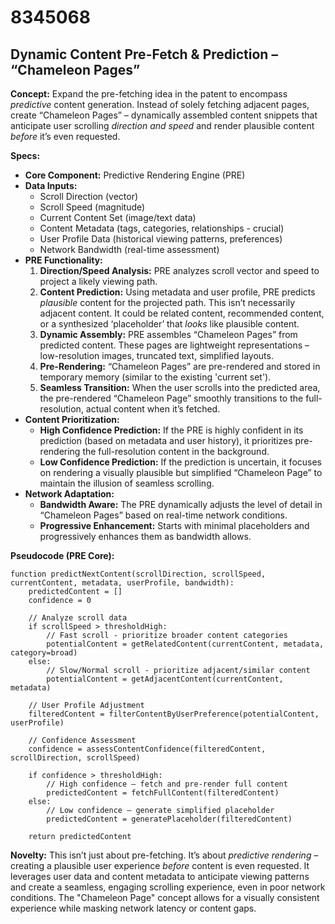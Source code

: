 # 8345068

## Dynamic Content Pre-Fetch & Prediction – “Chameleon Pages”

**Concept:** Expand the pre-fetching idea in the patent to encompass *predictive* content generation. Instead of solely fetching adjacent pages, create “Chameleon Pages” – dynamically assembled content snippets that anticipate user scrolling *direction and speed* and render plausible content *before* it’s even requested.

**Specs:**

*   **Core Component:** Predictive Rendering Engine (PRE)
*   **Data Inputs:**
    *   Scroll Direction (vector)
    *   Scroll Speed (magnitude)
    *   Current Content Set (image/text data)
    *   Content Metadata (tags, categories, relationships - crucial)
    *   User Profile Data (historical viewing patterns, preferences)
    *   Network Bandwidth (real-time assessment)
*   **PRE Functionality:**
    1.  **Direction/Speed Analysis:** PRE analyzes scroll vector and speed to project a likely viewing path.
    2.  **Content Prediction:**  Using metadata and user profile, PRE predicts *plausible* content for the projected path.  This isn’t necessarily adjacent content.  It could be related content, recommended content, or a synthesized ‘placeholder’ that *looks* like plausible content.
    3.  **Dynamic Assembly:** PRE assembles “Chameleon Pages” from predicted content. These pages are lightweight representations – low-resolution images, truncated text, simplified layouts.
    4.  **Pre-Rendering:** “Chameleon Pages” are pre-rendered and stored in temporary memory (similar to the existing 'current set').
    5.  **Seamless Transition:** When the user scrolls into the predicted area, the pre-rendered “Chameleon Page” smoothly transitions to the full-resolution, actual content when it’s fetched.
*   **Content Prioritization:**
    *   **High Confidence Prediction:** If the PRE is highly confident in its prediction (based on metadata and user history), it prioritizes pre-rendering the full-resolution content in the background.
    *   **Low Confidence Prediction:**  If the prediction is uncertain, it focuses on rendering a visually plausible but simplified “Chameleon Page” to maintain the illusion of seamless scrolling.
*   **Network Adaptation:**
    *   **Bandwidth Aware:** The PRE dynamically adjusts the level of detail in “Chameleon Pages” based on real-time network conditions.
    *   **Progressive Enhancement:**  Starts with minimal placeholders and progressively enhances them as bandwidth allows.

**Pseudocode (PRE Core):**

```
function predictNextContent(scrollDirection, scrollSpeed, currentContent, metadata, userProfile, bandwidth):
    predictedContent = []
    confidence = 0

    // Analyze scroll data
    if scrollSpeed > thresholdHigh:
        // Fast scroll - prioritize broader content categories
        potentialContent = getRelatedContent(currentContent, metadata, category=broad)
    else:
        // Slow/Normal scroll - prioritize adjacent/similar content
        potentialContent = getAdjacentContent(currentContent, metadata)

    // User Profile Adjustment
    filteredContent = filterContentByUserPreference(potentialContent, userProfile)

    // Confidence Assessment
    confidence = assessContentConfidence(filteredContent, scrollDirection, scrollSpeed)

    if confidence > thresholdHigh:
        // High confidence – fetch and pre-render full content
        predictedContent = fetchFullContent(filteredContent)
    else:
        // Low confidence – generate simplified placeholder
        predictedContent = generatePlaceholder(filteredContent)

    return predictedContent
```

**Novelty:**  This isn’t just about pre-fetching. It’s about *predictive rendering* – creating a plausible user experience *before* content is even requested. It leverages user data and content metadata to anticipate viewing patterns and create a seamless, engaging scrolling experience, even in poor network conditions.  The "Chameleon Page" concept allows for a visually consistent experience while masking network latency or content gaps.